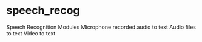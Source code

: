 # speech_recog
Speech Recognition Modules 
Microphone recorded audio to text
Audio files to text
Video to text
